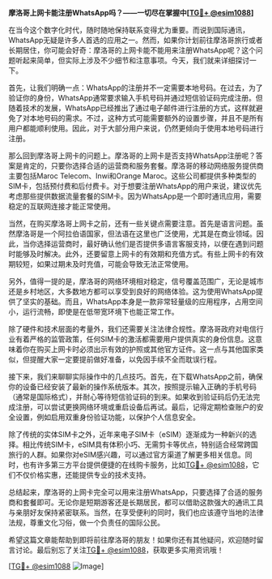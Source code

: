 **摩洛哥上网卡能注册WhatsApp吗？——一切尽在掌握中[[TG💪+ @esim1088](https://t.me/s/esim1088)]**

在当今这个数字化时代，随时随地保持联系变得尤为重要。而说到国际通讯，WhatsApp无疑是许多人首选的应用之一。然而，如果你计划前往摩洛哥旅行或者长期居住，你可能会好奇：摩洛哥的上网卡能不能用来注册WhatsApp呢？这个问题听起来简单，但实际上涉及不少细节和注意事项。今天，我们就来详细探讨一下。

首先，让我们明确一点：WhatsApp的注册并不一定需要本地号码。在过去，为了验证你的身份，WhatsApp通常要求输入手机号码并通过短信验证码完成注册。但随着技术的发展，WhatsApp已经推出了通过电子邮件进行注册的方式，这样就避免了对本地号码的需求。不过，这种方式可能需要额外的设置步骤，并且不是所有用户都能顺利使用。因此，对于大部分用户来说，仍然更倾向于使用本地号码进行注册。

那么回到摩洛哥上网卡的问题上。摩洛哥的上网卡是否支持WhatsApp注册呢？答案是肯定的，只要你选择合适的运营商和服务套餐。摩洛哥的移动网络服务提供商主要包括Maroc Telecom、Inwi和Orange Maroc。这些公司都提供多种类型的SIM卡，包括预付费和后付费卡。对于想要注册WhatsApp的用户来说，建议优先考虑那些提供数据流量套餐的SIM卡。因为WhatsApp是一个即时通讯应用，需要稳定的互联网连接才能正常使用。

当然，在购买摩洛哥上网卡之前，还有一些关键点需要注意。首先是语言问题。虽然摩洛哥是一个阿拉伯语国家，但法语在这里也广泛使用，尤其是在商业领域。因此，当你选择运营商时，最好确认他们是否提供多语言客服支持，以便在遇到问题时能够及时解决。此外，还要留意上网卡的有效期和充值方式。有些上网卡的有效期较短，如果过期未及时充值，可能会导致无法正常使用。

另外，值得一提的是，摩洛哥的网络环境相对稳定，信号覆盖范围广，无论是城市还是乡村地区，大多数地方都可以享受到良好的网络体验。这为使用WhatsApp提供了坚实的基础。而且，WhatsApp本身是一款非常轻量级的应用程序，占用空间小，运行流畅，即使是在低带宽环境下也能正常工作。

除了硬件和技术层面的考量外，我们还需要关注法律合规性。摩洛哥政府对电信行业有着严格的监管政策，任何SIM卡的激活都需要用户提供真实的身份信息。这意味着你在购买上网卡时必须出示有效的护照或其他官方证件。这一点与其他国家类似，但提醒大家一定要提前做好准备，以免因手续不全而耽误行程。

接下来，我们来聊聊实际操作中的几点技巧。首先，在下载WhatsApp之前，确保你的设备已经安装了最新的操作系统版本。其次，按照提示输入正确的手机号码（通常是国际格式），并耐心等待短信验证码的到来。如果收到验证码后仍无法完成注册，可以尝试更换网络环境或重启设备后再试。最后，记得定期检查账户的安全设置，例如启用双重身份验证功能，以保护个人信息安全。

除了传统的实体SIM卡之外，近年来电子SIM卡（eSIM）逐渐成为一种新兴的选择。相比传统SIM卡，eSIM具有体积小巧、无需剪卡等优点，特别适合经常跨国旅行的人群。如果你对eSIM感兴趣，可以通过官方渠道了解更多相关信息。同时，也有许多第三方平台提供便捷的在线购卡服务，比如[TG💪+ @esim1088](https://t.me/s/esim1088)，它们不仅价格实惠，还能提供专业的技术支持。

总结起来，摩洛哥的上网卡完全可以用来注册WhatsApp，只要选择了合适的服务商和套餐即可。无论你是短期游客还是长期居民，都可以借助这款强大的通讯工具与亲朋好友保持紧密联系。当然，在享受便利的同时，我们也应该遵守当地的法律法规，尊重文化习俗，做一个负责任的国际公民。

希望这篇文章能帮助到即将前往摩洛哥的朋友！如果你还有其他疑问，欢迎随时留言讨论。最后别忘了关注[TG💪+ @esim1088](https://t.me/s/esim1088)，获取更多实用资讯哦！

[[TG💪+ @esim1088](https://t.me/s/esim1088) ![Image](https://i.postimg.cc/4NQfJmqS/Snipaste-2025-05-13-00-14-12.png)]
